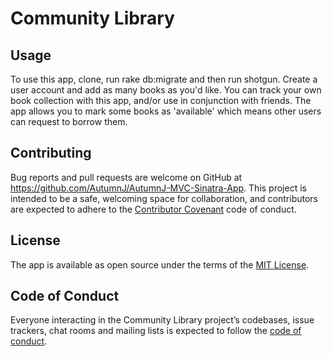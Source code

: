# Community Library

## Usage

To use this app, clone, run rake db:migrate and then run shotgun. Create a user account and add as many books as you'd like. You can track your own book collection with this app, and/or use in conjunction with friends. The app allows you to mark some books as 'available' which means other users can request to borrow them.

## Contributing

Bug reports and pull requests are welcome on GitHub at https://github.com/AutumnJ/AutumnJ-MVC-Sinatra-App. This project is intended to be a safe, welcoming space for collaboration, and contributors are expected to adhere to the [Contributor Covenant](http://contributor-covenant.org) code of conduct.

## License

The app is available as open source under the terms of the [MIT License](https://opensource.org/licenses/MIT).

## Code of Conduct

Everyone interacting in the Community Library project’s codebases, issue trackers, chat rooms and mailing lists is expected to follow the [code of conduct](https://github.com/AutumnJ/AutumnJ-MVC-Sinatra-App/blob/master/CODE_OF_CONDUCT.md).